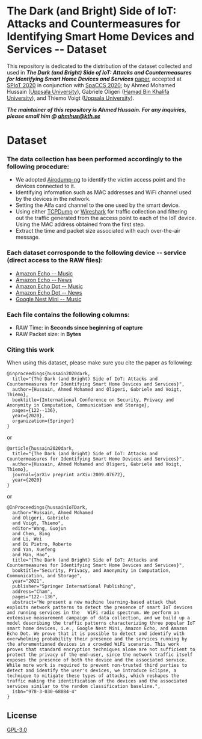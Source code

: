 # The Dark (and Bright) Side of IoT: Attacks and Countermeasures for Identifying Smart Home Devices and Services -- Dataset

This repository is dedicated to the distribution of the dataset collected and used in ***The Dark (and Bright) Side of IoT: Attacks and Countermeasures for Identifying Smart Home Devices and Services*** [paper], accepted at [SPIoT 2020] in conjunction with [SpaCCS 2020]; by Ahmed Mohamed Hussain ([Uppsala University]), Gabriele Oligeri ([Hamad Bin Khalifa University]), and Thiemo Voigt ([Uppsala University]).

***The maintainer of this repository is Ahmed Hussain. For any inquiries, please email him @ ahmhus@kth.se***

# Dataset 
### The data collection has been performed accordingly to the following procedure:
- We adopted [Airodump-ng] to identify the victim access point and the devices connected to it. 
- Identifying information such as MAC addresses and WiFi channel used by the devices in the network.
- Setting the Alfa card channel to the one used by the smart device.
- Using either [TCPDump] or [Wireshark] for traffic collection and filtering out the traffic generated from the access point to each of the IoT device. Using the MAC address obtained from the first step.
- Extract the time and packet size associated with each over-the-air message.

### Each dataset corrosponde to the following device -- service (direct access to the RAW files):
- [Amazon Echo -- Music](https://raw.githubusercontent.com/AMHD/The-Dark-and-Bright-Side-of-IoT-Dataset/main/Amazon%20Echo%20--%20Music.txt)
- [Amazon Echo -- News](https://raw.githubusercontent.com/AMHD/The-Dark-and-Bright-Side-of-IoT-Dataset/main/Amazon%20Echo%20--%20News.txt)
- [Amazon Echo Dot -- Music](https://raw.githubusercontent.com/AMHD/The-Dark-and-Bright-Side-of-IoT-Dataset/main/Amazon%20Echo%20Dot%20--%20Music.txt)
- [Amazon Echo Dot -- News](https://raw.githubusercontent.com/AMHD/The-Dark-and-Bright-Side-of-IoT-Dataset/main/Amazon%20Echo%20Dot%20--%20News.txt)
- [Google Nest Mini -- Music](https://raw.githubusercontent.com/AMHD/The-Dark-and-Bright-Side-of-IoT-Dataset/main/Google%20Nest%20Mini%20--%20Music.txt)

### Each file contains the following columns:

- RAW Time: in **Seconds since beginning of capture**
- RAW Packet size: in **Bytes**

### Citing this work
When using this dataset, please make sure you cite the paper as following:

```
@inproceedings{hussain2020dark,
  title="{The Dark (and Bright) Side of IoT: Attacks and Countermeasures for Identifying Smart Home Devices and Services}",
  author={Hussain, Ahmed Mohamed and Oligeri, Gabriele and Voigt, Thiemo},
  booktitle={International Conference on Security, Privacy and Anonymity in Computation, Communication and Storage},
  pages={122--136},
  year={2020},
  organization={Springer}
}
```
or
```
@article{hussain2020dark,
  title="{The Dark (and Bright) Side of IoT: Attacks and Countermeasures for Identifying Smart Home Devices and Services}",
  author={Hussain, Ahmed Mohamed and Oligeri, Gabriele and Voigt, Thiemo},
  journal={arXiv preprint arXiv:2009.07672},
  year={2020}
}
```
or
```
@InProceedings{hussainIoTDark,
  author="Hussain, Ahmed Mohamed
  and Oligeri, Gabriele
  and Voigt, Thiemo",
  editor="Wang, Guojun
  and Chen, Bing
  and Li, Wei
  and Di Pietro, Roberto
  and Yan, Xuefeng
  and Han, Hao",
  title="{The Dark (and Bright) Side of IoT: Attacks and Countermeasures for Identifying Smart Home Devices and Services}",
  booktitle="Security, Privacy, and Anonymity in Computation, Communication, and Storage",
  year="2021",
  publisher="Springer International Publishing",
  address="Cham",
  pages="122--136",
  abstract="We present a new machine learning-based attack that exploits network patterns to detect the presence of smart IoT devices and running services in the   WiFi radio spectrum. We perform an extensive measurement campaign of data collection, and we build up a model describing the traffic patterns characterizing three popular IoT smart home devices, i.e., Google Nest Mini, Amazon Echo, and Amazon Echo Dot. We prove that it is possible to detect and identify with overwhelming probability their presence and the services running by the aforementioned devices in a crowded WiFi scenario. This work proves that standard encryption techniques alone are not sufficient to protect the privacy of the end-user, since the network traffic itself exposes the presence of both the device and the associated service. While more work is required to prevent non-trusted third parties to detect and identify the user's devices, we introduce Eclipse, a technique to mitigate these types of attacks, which reshapes the traffic making the identification of the devices and the associated services similar to the random classification baseline.",
  isbn="978-3-030-68884-4"
}
```

## License
[GPL-3.0](https://github.com/AMHD/The-Dark-and-Bright-Side-of-IoT-Dataset/blob/main/LICENSE)

[Uppsala University]: <https://www.it.uu.se/>
[Hamad Bin Khalifa University]: <https://www.hbku.edu.qa/en/division/information-computing-technology>
[TCPDump]: <https://www.tcpdump.org>
[Wireshark]: <https://www.wireshark.org/>
[Airodump-ng]: <https://www.aircrack-ng.org/doku.php?id=airodump-ng>
[SPIoT 2020]: <http://www.spaccs.org/spiot2020/>
[SpaCCS 2020]: <http://www.spaccs2020.com/>
[paper]: <https://arxiv.org/abs/2009.07672>
